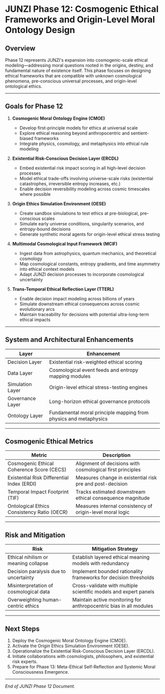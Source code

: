 # JUNZI Phase 12: Cosmogenic Ethical Frameworks and Origin-Level Moral Ontology Design

## Overview
Phase 12 represents JUNZI's expansion into cosmogenic-scale ethical modeling—addressing moral questions rooted in the origins, destiny, and fundamental nature of existence itself. This phase focuses on designing ethical frameworks that are compatible with unknown cosmological phenomena, pre-conscious universal processes, and origin-level ontological ethics.

---

## Goals for Phase 12

1. **Cosmogenic Moral Ontology Engine (CMOE)**
   - Develop first-principle models for ethics at universal scale
   - Explore ethical reasoning beyond anthropocentric and sentient-biased frameworks
   - Integrate physics, cosmology, and metaphysics into ethical rule modeling

2. **Existential Risk-Conscious Decision Layer (ERCDL)**
   - Embed existential risk impact scoring in all high-level decision processes
   - Model ethical trade-offs involving universe-scale risks (existential catastrophes, irreversible entropy increases, etc.)
   - Enable decision reversibility modeling across cosmic timescales where possible

3. **Origin Ethics Simulation Environment (OESE)**
   - Create sandbox simulations to test ethics at pre-biological, pre-conscious scales
   - Simulate early universe conditions, singularity scenarios, and entropy-bound decisions
   - Generate synthetic moral agents for origin-level ethical stress testing

4. **Multimodal Cosmological Input Framework (MCIF)**
   - Ingest data from astrophysics, quantum mechanics, and theoretical cosmology
   - Map cosmological constants, entropy gradients, and time asymmetry into ethical context models
   - Adapt JUNZI decision processes to incorporate cosmological uncertainty

5. **Trans-Temporal Ethical Reflection Layer (TTERL)**
   - Enable decision impact modeling across billions of years
   - Simulate downstream ethical consequences across cosmic evolutionary arcs
   - Maintain traceability for decisions with potential ultra-long-term ethical impacts

---

## System and Architectural Enhancements

| Layer | Enhancement |
|----|----|
| Decision Layer | Existential risk-weighted ethical scoring |
| Data Layer | Cosmological event feeds and entropy mapping modules |
| Simulation Layer | Origin-level ethical stress-testing engines |
| Governance Layer | Long-horizon ethical governance protocols |
| Ontology Layer | Fundamental moral principle mapping from physics and metaphysics |

---

## Cosmogenic Ethical Metrics

| Metric | Description |
|----|----|
| Cosmogenic Ethical Coherence Score (CECS) | Alignment of decisions with cosmological first principles |
| Existential Risk Differential Index (ERDI) | Measures change in existential risk pre and post-decision |
| Temporal Impact Footprint (TIF) | Tracks estimated downstream ethical consequence magnitude |
| Ontological Ethics Consistency Ratio (OECR) | Measures internal consistency of origin-level moral logic |

---

## Risk and Mitigation

| Risk | Mitigation Strategy |
|----|----|
| Ethical nihilism or meaning collapse | Establish layered ethical meaning models with redundancy |
| Decision paralysis due to uncertainty | Implement bounded rationality frameworks for decision thresholds |
| Misinterpretation of cosmological data | Cross-validate with multiple scientific models and expert panels |
| Overweighting human-centric ethics | Maintain active monitoring for anthropocentric bias in all modules |

---

## Next Steps
1. Deploy the Cosmogenic Moral Ontology Engine (CMOE).
2. Activate the Origin Ethics Simulation Environment (OESE).
3. Operationalize the Existential Risk-Conscious Decision Layer (ERCDL).
4. Initiate collaborations with cosmologists, philosophers, and existential risk experts.
5. Prepare for Phase 13: Meta-Ethical Self-Reflection and Systemic Moral Consciousness Emergence.

---

_End of JUNZI Phase 12 Document._

